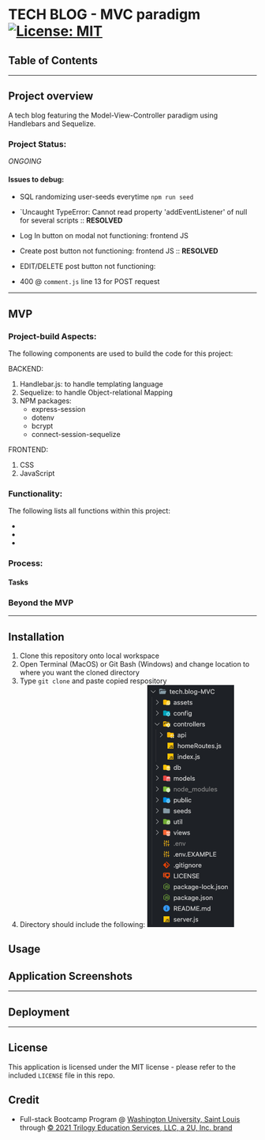 # TECH BLOG - MVC paradigm  [![License: MIT](https://img.shields.io/badge/License-MIT-yellow.svg)](https://opensource.org/licenses/MIT)

## Table of Contents

****

## Project overview

A tech blog featuring the Model-View-Controller paradigm using Handlebars and Sequelize.

### Project Status:

*ONGOING*

#### Issues to debug:

*  SQL randomizing user-seeds everytime `npm run seed`

* `Uncaught TypeError: Cannot read property 'addEventListener' of null for several scripts :: **RESOLVED**

* Log In button on modal not functioning: frontend JS

* Create post button not functioning: frontend JS ::  **RESOLVED**

* EDIT/DELETE post button not functioning:

* 400 @ `comment.js` line 13 for POST request

****

## MVP

### Project-build Aspects:

The following components are used to build the code for this project:

BACKEND: 
1. Handlebar.js: to handle templating language
2. Sequelize: to handle Object-relational Mapping
3. NPM packages:
    - express-session
    - dotenv
    - bcrypt
    - connect-session-sequelize

FRONTEND:
1. CSS
2. JavaScript 

### Functionality:

The following lists all functions within this project:

*
*
*

### Process:
#### Tasks

### Beyond the MVP

****

## Installation

1. Clone this repository onto local workspace
2. Open Terminal (MacOS) or Git Bash (Windows) and change location to where you want the cloned directory
3. Type `git clone` and paste copied respository
4. Directory should include the following:
![Directory Structure:](./assets/images/dir-struc.png)

## Usage

## Application Screenshots


****

## Deployment


****

## License

This application is licensed under the MIT license - please refer to the included `LICENSE` file in this repo.

## Credit

* Full-stack Bootcamp Program @ [Washington University, Saint Louis](https://bootcamp.tlcenter.wustl.edu/) through [© 2021 Trilogy Education Services, LLC, a 2U, Inc. brand](https://www.trilogyed.com/)